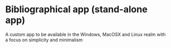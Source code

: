 # Bibliographical app (stand-alone app)

A custom app to be available in the Windows, MacOSX  and Linux realm with a focus on simplicity and minimalism
